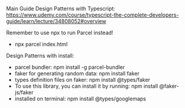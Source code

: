 Main Guide Design Patterns with Typescript:
https://www.udemy.com/course/typescript-the-complete-developers-guide/learn/lecture/34808052#overview

Remember to use npx to run Parcel instead!
- npx parcel index.html

Design Patterns with install:

- parcel bundler: npm install -g parcel-bundler
- faker for generating random data:  npm install faker
- types definition files on faker: npm install @types/faker
- To use this library, you can install it by running: npm install @faker-js/faker
- installed on terminal: npm install @types/googlemaps



